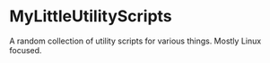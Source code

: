 # MyLittleUtilityScripts
A random collection of utility scripts for various things. Mostly Linux focused.
